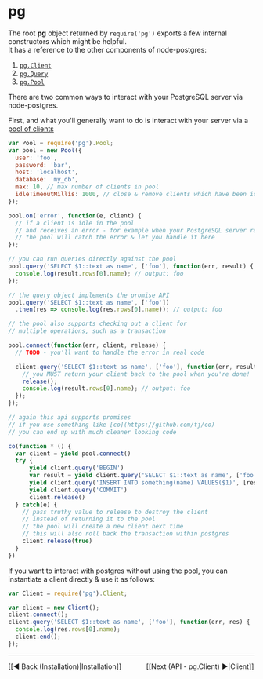 # pg

The root __pg__ object returned by `require('pg')` exports a few internal constructors which might be helpful.  
It has a reference to the other components of node-postgres: 

1. [`pg.Client`](https://github.com/brianc/node-postgres/wiki/Client)
2. [`pg.Query`](https://github.com/brianc/node-postgres/wiki/Query)
3. [`pg.Pool`](https://github.com/brianc/node-pg-pool)

There are two common ways to interact with your PostgreSQL server via node-postgres.

First, and what you'll generally want to do is interact with your server via a [pool of clients](https://github.com/brianc/node-pg-pool)

```js
var Pool = require('pg').Pool;
var pool = new Pool({
  user: 'foo',
  password: 'bar',
  host: 'localhost',
  database: 'my_db',
  max: 10, // max number of clients in pool
  idleTimeoutMillis: 1000, // close & remove clients which have been idle > 1 second
});

pool.on('error', function(e, client) {
  // if a client is idle in the pool
  // and receives an error - for example when your PostgreSQL server restarts
  // the pool will catch the error & let you handle it here
});

// you can run queries directly against the pool
pool.query('SELECT $1::text as name', ['foo'], function(err, result) {
  console.log(result.rows[0].name); // output: foo
});

// the query object implements the promise API
pool.query('SELECT $1::text as name', ['foo'])
  .then(res => console.log(res.rows[0].name)); // output: foo

// the pool also supports checking out a client for
// multiple operations, such as a transaction

pool.connect(function(err, client, release) {
  // TODO - you'll want to handle the error in real code

  client.query('SELECT $1::text as name', ['foo'], function(err, result) {
    // you MUST return your client back to the pool when you're done!
    release();
    console.log(result.rows[0].name); // output: foo
  });
});

// again this api supports promises
// if you use something like [co](https://github.com/tj/co) 
// you can end up with much cleaner looking code

co(function * () {
  var client = yield pool.connect()
  try {
      yield client.query('BEGIN')
      var result = yield client.query('SELECT $1::text as name', ['foo'])
      yield client.query('INSERT INTO something(name) VALUES($1)', [result.rows[0].name])
      yield client.query('COMMIT')
      client.release()
  } catch(e) {
    // pass truthy value to release to destroy the client
    // instead of returning it to the pool
    // the pool will create a new client next time
    // this will also roll back the transaction within postgres
    client.release(true)
  }
})
```

If you want to interact with postgres without using the pool, you can instantiate a client directly & use it as follows:

```js
var Client = require('pg').Client;

var client = new Client();
client.connect();
client.query('SELECT $1::text as name', ['foo'], function(err, res) {
  console.log(res.rows[0].name);
  client.end();
});
```

***
[[◄ Back (Installation)|Installation]] `      ` [[Next (API - pg.Client) ►|Client]]
